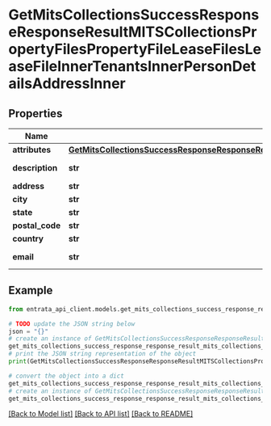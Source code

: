 # GetMitsCollectionsSuccessResponseResponseResultMITSCollectionsPropertyFilesPropertyFileLeaseFilesLeaseFileInnerTenantsInnerPersonDetailsAddressInner


## Properties

Name | Type | Description | Notes
------------ | ------------- | ------------- | -------------
**attributes** | [**GetMitsCollectionsSuccessResponseResponseResultMITSCollectionsPropertyFilesPropertyFileLeaseFilesLeaseFileInnerUnitAddressAttributes**](GetMitsCollectionsSuccessResponseResponseResultMITSCollectionsPropertyFilesPropertyFileLeaseFilesLeaseFileInnerUnitAddressAttributes.md) |  | 
**description** | **str** | Address description | 
**address** | **str** | Address | 
**city** | **str** | City | 
**state** | **str** | State | 
**postal_code** | **str** | Postal code | 
**country** | **str** | Country | 
**email** | **str** | Email address | 

## Example

```python
from entrata_api_client.models.get_mits_collections_success_response_response_result_mits_collections_property_files_property_file_lease_files_lease_file_inner_tenants_inner_person_details_address_inner import GetMitsCollectionsSuccessResponseResponseResultMITSCollectionsPropertyFilesPropertyFileLeaseFilesLeaseFileInnerTenantsInnerPersonDetailsAddressInner

# TODO update the JSON string below
json = "{}"
# create an instance of GetMitsCollectionsSuccessResponseResponseResultMITSCollectionsPropertyFilesPropertyFileLeaseFilesLeaseFileInnerTenantsInnerPersonDetailsAddressInner from a JSON string
get_mits_collections_success_response_response_result_mits_collections_property_files_property_file_lease_files_lease_file_inner_tenants_inner_person_details_address_inner_instance = GetMitsCollectionsSuccessResponseResponseResultMITSCollectionsPropertyFilesPropertyFileLeaseFilesLeaseFileInnerTenantsInnerPersonDetailsAddressInner.from_json(json)
# print the JSON string representation of the object
print(GetMitsCollectionsSuccessResponseResponseResultMITSCollectionsPropertyFilesPropertyFileLeaseFilesLeaseFileInnerTenantsInnerPersonDetailsAddressInner.to_json())

# convert the object into a dict
get_mits_collections_success_response_response_result_mits_collections_property_files_property_file_lease_files_lease_file_inner_tenants_inner_person_details_address_inner_dict = get_mits_collections_success_response_response_result_mits_collections_property_files_property_file_lease_files_lease_file_inner_tenants_inner_person_details_address_inner_instance.to_dict()
# create an instance of GetMitsCollectionsSuccessResponseResponseResultMITSCollectionsPropertyFilesPropertyFileLeaseFilesLeaseFileInnerTenantsInnerPersonDetailsAddressInner from a dict
get_mits_collections_success_response_response_result_mits_collections_property_files_property_file_lease_files_lease_file_inner_tenants_inner_person_details_address_inner_from_dict = GetMitsCollectionsSuccessResponseResponseResultMITSCollectionsPropertyFilesPropertyFileLeaseFilesLeaseFileInnerTenantsInnerPersonDetailsAddressInner.from_dict(get_mits_collections_success_response_response_result_mits_collections_property_files_property_file_lease_files_lease_file_inner_tenants_inner_person_details_address_inner_dict)
```
[[Back to Model list]](../README.md#documentation-for-models) [[Back to API list]](../README.md#documentation-for-api-endpoints) [[Back to README]](../README.md)


